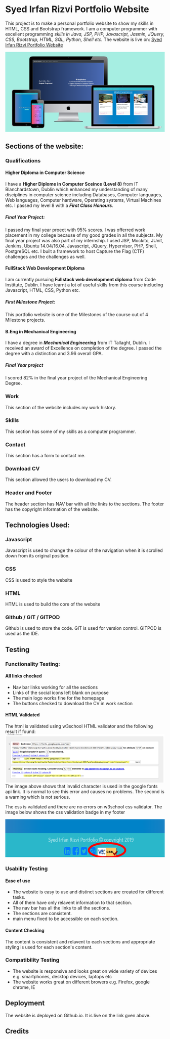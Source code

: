 # Syed Irfan Rizvi Portfolio Website
This project is to make a personal portfolio website to show my skills in HTML, CSS and Bootstrap framework. I am a computer programmer with excellent programming _skills in Java, JSP, PHP, Javascript, Jasmin, JQuery, CSS, Bootstrap, HTML, SQL, Python, Shell etc._
The website is live on: [Syed Irfan Rizvi Portfolio Website](https://irfanrizvidev.github.io/portfolio/)

![Multi device mockup of website](assets/pics/github/multidevice.png)

## Sections of the website:
### Qualifications
#### Higher Diploma in Computer Science
I have a __Higher Diplome in Computer Sceince (Level 8)__ from IT Blanchardstown, Dublin which enhanced my understanding of many disciplines in computer science including Databases, Computer languages, Web languages, Computer hardware, Operating systems, Virtual Machines etc. I passed my level 8 with a ___First Class Honours___. 
##### Final Year Project:
I passed my final year proect with 95% scores. I was offerred work placement in my college because of my good grades in all the subjects. My final year project was also part of my internship. I used JSP, Mockito, JUnit, Jenkins, Ubuntu 14.04/16.04, Javascript, JQuery, Hypervisor, PHP, Shell, PostgreSQL etc. I built a framework to host Capture the Flag (CTF) challenges and the challenges as well. 
#### FullStack Web Development Diploma
I am currently pursuing __Fullstack web development diploma__ from Code Institute, Dublin. I have learnt a lot of useful skills from this course including Javascript, HTML, CSS, Python etc. 
##### First Milestone Project:
This portfolio website is one of the Milestones of the course out of 4 Milestone projects. 
#### B.Eng in Mechanical Engineering
I have a degree in ___Mechanical Engineering___ from IT Tallaght, Dublin. I received an award of Excellence on completion of the degree. I passed the degree with a distinction and 3.96 overall GPA. 
##### Final Year project
I scored 82% in the final year project of the Mechanical Engineering Degree.

### Work
This section of the website includes my work history. 

### Skills
This section has some of my skills as a computer programmer. 

### Contact

This section has a form to contact me.

### Download CV
This section allowed the users to download my CV.

### Header and Footer
The header section has NAV bar with all the links to the sections. The footer has the copyright information of the website. 

## Technologies Used:
### Javascript
Javascript is used to change the colour of the navigation when it is scrolled down from its original position. 

### CSS
CSS is used to style the website

### HTML
HTML is used to build the  core of the website

### Github / GIT / GITPOD
Github is used to store the code. GIT is used for version control. GITPOD is used as the IDE. 

## Testing
### Functionality Testing:
#### All links checked
* Nav bar links working for all the sections
* Links of the social icons left blank on purpose
* The main logo works fine for the homepage
* The buttons checked to download the CV in work section

#### HTML Validated
The html is validated using w3school HTML validator and the following result if found:
![html validation](assets/pics/github/HTMLValid.png)
The image above shows that invalid character is used in the google fonts api link. It is normal to see this error and causes no problems. The second is a warning which is not serious.

The css is validated and there are no errors on w3school css validator. The image below shows the css validation badge in my footer

![html validation](assets/pics/github/cssValid.png)

### Usability Testing
#### Ease of use
* The website is easy to use and distinct sections are created for different tasks. 
* All of them have only relavent information to that section.
* The nav bar has all the links to all the sections.
* The sections are consistent. 
* main menu fixed to be accessible on each section.

#### Content Checking
The content is consistent and relavent to each sections and appropriate styling is used for each section's content.

### Compatibility Testing
* The website is responsive and looks great on wide variety of devices e.g. smartphones, desktop devices, laptops etc
* The website works great on different browers e.g. Firefox, google chrome, IE

## Deployment
The website is deployed on Github.io. It is live on the link gven above. 

## Credits
